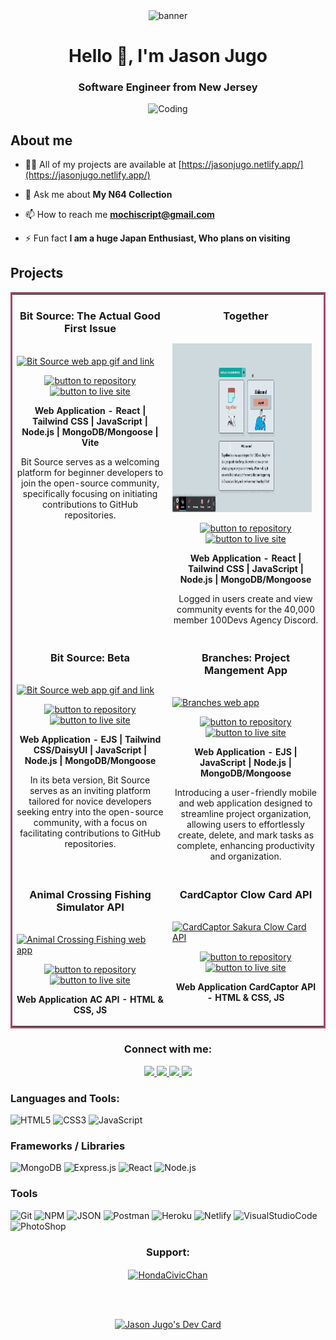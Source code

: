 <p align="center">
<img align="center" src="https://i.ibb.co/H7qRLLD/banner.png" alt="banner">
  </p>
<h1 align="center">Hello 👋, I'm Jason Jugo</h1>
<h3 align="center">Software Engineer from New Jersey</h3>
 <p align="center">
<img alt="Coding" width="200" src="https://raw.githubusercontent.com/hasibul-hasan-shuvo/hasibul-hasan-shuvo/main/images/coding-boy.gif">
</p>
 
<!-- About me --------------------------------------------------------------------------------------------------------------------------->
## About me
- 👨‍💻 All of my projects are available at [https://jasonjugo.netlify.app/](https://jasonjugo.netlify.app/)

- 💬 Ask me about **My N64 Collection**

- 📫 How to reach me **mochiscript@gmail.com**

- ⚡ Fun fact **I am a huge Japan Enthusiast, Who plans on visiting**

<!-- Projects---------------------------------------------------------------------------------------------------------------------------->
## Projects
<table bordercolor="#a3496a">
    <tr>
    <td width="50%" valign="top">
      <h3 align="center">Bit Source: The Actual Good First Issue</h3>
        <br />
        <a target="_blank" href="https://bit-source-production.up.railway.app">
            <img src="https://github.com/HondaChan14/HondaChan14/assets/92832561/897874ad-b4b5-4510-9c73-55d79ef5f9a9" width="100%" height="270px" alt="Bit Source web app gif and link"/>
        </a>
        <br />
        <p align="center">
          
  <a href="https://github.com/HondaChan14/Bit-Source" target="_blank" rel="noreferrer">
    <img src="https://img.shields.io/badge/-repo-efefef?style=flat-square&logo=github&logoColor=01a9f4" alt="button to repository" height ="25px"></a> 
  <a href="https://bitsource.app" target="_blank" rel="noreferrer">
    <img src="https://img.shields.io/badge/-live%20site-01a9f4?style=flat-square" alt="button to live site" height="25px"></a>
        </p>
         <p align="center"><strong>Web Application - React | Tailwind CSS | JavaScript | Node.js | MongoDB/Mongoose | Vite </strong></p>
         <p align="center">Bit Source serves as a welcoming platform for beginner developers to join the open-source community, specifically focusing on initiating contributions to GitHub repositories.</p>
    </td>
    <td width="50%" valign="top">
      <h3 align="center">Together</h3>
      <br />
        <a target="_blank" href="https://together.cyclic.app">
          <img src="https://github.com/intelagense/intelagense/raw/main/images/togetherprofile.gif" width="95%" height="270px" alt="Branches web app"/>
        </a>
      <br />
        <p align="center">
  <a href="https://github.com/Together-100Devs/Together" target="_blank">
    <img src="https://img.shields.io/badge/-repo-efefef?style=flat-square&logo=github&logoColor=01a9f4" alt="button to repository" height ="25px"></a> 
  </a>
  <a href="https://together.cyclic.app" target="_blank">
    <img src="https://img.shields.io/badge/-live%20site-01a9f4?style=flat-square" alt="button to live site" height="25px"></a>
  </a>
      </p>
        <p align="center"><strong>Web Application - React | Tailwind CSS | JavaScript | Node.js | MongoDB/Mongoose </strong></p>
        <p align="center">Logged in users create and view community events for the 40,000 member 100Devs Agency Discord.</p>
    </td>
    </tr>
    
  <tr>
    <td width="50%" valign="top">
      <h3 align="center">Bit Source: Beta</h3>
        <br />
        <a target="_blank" href="https://bit-source-production.up.railway.app">
            <img src="https://i.imgur.com/Oe6Q6EU.png" width="100%" height="270px" alt="Bit Source web app gif and link"/>
        </a>
        <br />
        <p align="center">
          
  <a href="https://github.com/HondaChan14/Bit-Source-Beta" target="_blank" rel="noreferrer">
    <img src="https://img.shields.io/badge/-repo-efefef?style=flat-square&logo=github&logoColor=01a9f4" alt="button to repository" height ="25px"></a> 
  <a href="https://bit-source-production.up.railway.app" target="_blank" rel="noreferrer">
    <img src="https://img.shields.io/badge/-live%20site-01a9f4?style=flat-square" alt="button to live site" height="25px"></a>
        </p>
         <p align="center"><strong>Web Application - EJS | Tailwind CSS/DaisyUI | JavaScript | Node.js | MongoDB/Mongoose </strong></p>
         <p align="center">In its beta version, Bit Source serves as an inviting platform tailored for novice developers seeking entry into the open-source community, with a focus on facilitating contributions to GitHub repositories.</p>
    </td>
    <td width="50%" valign="top">
      <h3 align="center">Branches: Project Mangement App</h3>
      <br />
        <a target="_blank" href="https://project-branches-production.up.railway.app">
          <img src="https://camo.githubusercontent.com/577a3e711e7d5eafff971ebc0576023336e70c8688e08750248b126196e2e5f7/68747470733a2f2f692e696d6775722e636f6d2f4c37387344574a2e676966" width="95%" height="270px" alt="Branches web app"/>
        </a>
      <br />
        <p align="center">
  <a href="https://github.com/296kB/Project-Branches" target="_blank">
    <img src="https://img.shields.io/badge/-repo-efefef?style=flat-square&logo=github&logoColor=01a9f4" alt="button to repository" height ="25px"></a> 
  </a>
  <a href="https://project-branches-production.up.railway.app" target="_blank">
    <img src="https://img.shields.io/badge/-live%20site-01a9f4?style=flat-square" alt="button to live site" height="25px"></a>
  </a>
      </p>
        <p align="center"><strong>Web Application - EJS | JavaScript | Node.js | MongoDB/Mongoose </strong></p>
        <p align="center">Introducing a user-friendly mobile and web application designed to streamline project organization, allowing users to effortlessly create, delete, and mark tasks as complete, enhancing productivity and organization.</p>
    </td>
    </tr>
    <tr>
    <td width="50%" valign="top">
      <h3 align="center">Animal Crossing Fishing Simulator API</h3>
        <br />
        <a target="_blank" href="https://ac-fishing-simulator.netlify.app/">
            <img src="https://media.giphy.com/media/5UsDgKfAaiqtNVQ2Yo/giphy.gif" width="100%" height="270px" alt="Animal Crossing Fishing web app"/>
        </a>
        <br />
        <p align="center">
          
  <a href="https://github.com/HondaChan14/Animal-Crossing-Fishing-Simulator" target="_blank" rel="noreferrer">
    <img src="https://img.shields.io/badge/-repo-efefef?style=flat-square&logo=github&logoColor=01a9f4" alt="button to repository" height ="25px"></a> 
  <a href="https://ac-fishing-simulator.netlify.app/" target="_blank" rel="noreferrer">
    <img src="https://img.shields.io/badge/-live%20site-01a9f4?style=flat-square" alt="button to live site" height="25px"></a>
        </p>
         <p align="center"><strong>Web Application AC API - HTML & CSS, JS</strong></p>
    </td>
    <td width="50%" valign="top">
      <h3 align="center">CardCaptor Clow Card API</h3>
      <br />
        <a target="_blank" href="https://card-captor-clow-teller.netlify.app/">
          <img src="https://i.imgur.com/XLDkbGi.gif" width="95%" height="270px" alt="CardCaptor Sakura Clow Card API"/>
        </a>
      <br />
        <p align="center">
  <a href="https://github.com/HondaChan14/CardCaptor" target="_blank">
    <img src="https://img.shields.io/badge/-repo-efefef?style=flat-square&logo=github&logoColor=01a9f4" alt="button to repository" height ="25px"></a> 
  </a>
  <a href="https://card-captor-clow-teller.netlify.app/" target="_blank">
    <img src="https://img.shields.io/badge/-live%20site-01a9f4?style=flat-square" alt="button to live site" height="25px"></a>
  </a>
      </p>
        <p align="center"><strong>Web Application CardCaptor API - HTML & CSS, JS</strong></p>
    </td>
  </tr>
</table>
<!-- Connect with me -------------------------------------------------------------------------------------------------------------------->
<h3 align="center">Connect with me:</h3>
<p align="center">
 
 <a target="_blank" href="https://jasonjugo.netlify.app/">
  <img src="https://img.shields.io/badge/Portfolio-272b33?logo=circle&logoColor=00c5a9&style=for-the-badge">
</a>
<a target="_blank" href="https://twitter.com/hondacivicchan">
  <img src="https://img.shields.io/badge/twitter-272b33?logo=twitter&logoColor=1d9bf0&style=for-the-badge">
</a>
<a target="_blank" href="https://www.linkedin.com/in/jason-jugo/">
  <img src="https://img.shields.io/badge/linkedin-272b33?logo=linkedin&logoColor=2d87c9&style=for-the-badge">
</a>
<a target="_blank" href="https://angel.co/u/jason-jugo">
  <img src="https://img.shields.io/badge/angellist-272b33?logo=angellist&logoColor=white&style=for-the-badge">
</a>
  
</p>

### Languages and Tools:

![HTML5](https://img.shields.io/badge/html5-272b33?logo=html5&logoColor=e56027&style=for-the-badge)
![CSS3](https://img.shields.io/badge/css3-272b33?logo=css3&logoColor=2ea0d1&style=for-the-badge)
![JavaScript](https://img.shields.io/badge/JavaScript-272b33?logo=JavaScript&logoColor=ead41c&style=for-the-badge)

### Frameworks / Libraries

![MongoDB](https://img.shields.io/badge/mongodb-272b33?logo=mongodb&logoColor=4aae3e&style=for-the-badge)
![Express.js](https://img.shields.io/badge/express-272b33?logo=express&logoColor=white&style=for-the-badge)
![React](https://img.shields.io/badge/react-272b33?logo=react&logoColor=61dbfb&style=for-the-badge)
![Node.js](https://img.shields.io/badge/node.js-272b33?logo=node.js&logoColor=6bbf47&style=for-the-badge)

### Tools

![Git](https://img.shields.io/badge/git-272b33?logo=git&logoColor=F05032&style=for-the-badge)
![NPM](https://img.shields.io/badge/npm-272b33?logo=npm&logoColor=cb3837&style=for-the-badge)
![JSON](https://img.shields.io/badge/JSON-272b33?logo=JSON&logoColor=lightgrey&style=for-the-badge)
![Postman](https://img.shields.io/badge/postman-272b33?logo=postman&logoColor=f76935&style=for-the-badge)
![Heroku](https://img.shields.io/badge/heroku-272b33?logo=heroku&logoColor=8762b2&style=for-the-badge)
![Netlify](https://img.shields.io/badge/Netlify-272b33?logo=netlify&logoColor=00c7b7&style=for-the-badge)
![VisualStudioCode](https://img.shields.io/badge/vscode-272b33?logo=visualstudiocode&logoColor=0078d4&style=for-the-badge)
![PhotoShop](https://img.shields.io/badge/photoshop-272b33?logo=AdobePhotoShop&logoColor=31a8ff&style=for-the-badge)


<h3 align="center">Support:</h3>
<p align ="center"><a href="https://www.buymeacoffee.com/mochiscrip3"> <img align="center" src="https://cdn.buymeacoffee.com/buttons/v2/default-yellow.png" height="50" width="210" alt="HondaCivicChan" /></a></p><br><br>

<p align="center">
<a href="https://app.daily.dev/HondaChan14"><img src="https://api.daily.dev/devcards/8b812959a35747be8db341502d08445f.png?r=cid" width="400" alt="Jason Jugo's Dev Card"/></a>
  </p>


